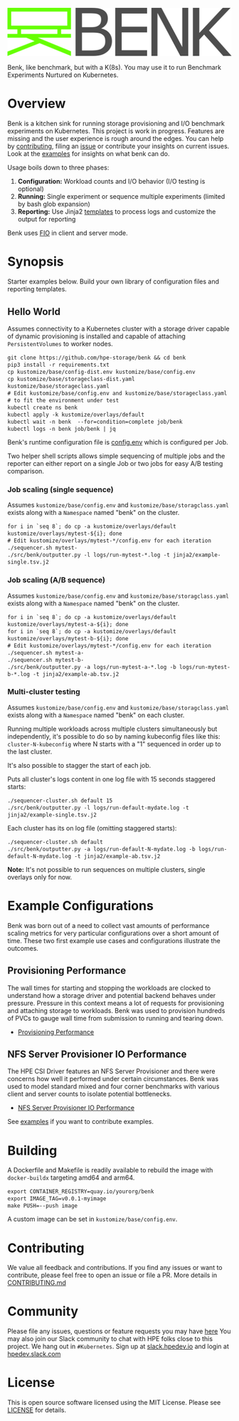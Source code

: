 ![](assets/benk-light-bg.png)

Benk, like benchmark, but with a K(8s). You may use it to run Benchmark Experiments Nurtured on Kubernetes.

# Overview

Benk is a kitchen sink for running storage provisioning and I/O benchmark experiments on Kubernetes. This project is work in progress. Features are missing and the user experience is rough around the edges. You can help by [contributing](CONTRIBUTING.md), filing an [issue](https://github.com/hpe-storage/benk/issues) or contribute your insights on current issues. Look at the [examples](examples) for insights on what benk can do.

Usage boils down to three phases:

1. **Configuration:** Workload counts and I/O behavior (I/O testing is optional)
1. **Running:** Single experiment or sequence multiple experiments (limited by bash glob expansion)
1. **Reporting:** Use Jinja2 [templates](jinja2) to process logs and customize the output for reporting

Benk uses [FIO](https://github.com/axboe/fio) in client and server mode.

# Synopsis

Starter examples below. Build your own library of configuration files and reporting templates.

## Hello World

Assumes connectivity to a Kubernetes cluster with a storage driver capable of dynamic provisioning is installed and capable of attaching `PersistentVolumes` to worker nodes.

```text
git clone https://github.com/hpe-storage/benk && cd benk
pip3 install -r requirements.txt
cp kustomize/base/config-dist.env kustomize/base/config.env
cp kustomize/base/storageclass-dist.yaml kustomize/base/storageclass.yaml
# Edit kustomize/base/config.env and kustomize/base/storageclass.yaml 
# to fit the environment under test
kubectl create ns benk
kubectl apply -k kustomize/overlays/default
kubectl wait -n benk  --for=condition=complete job/benk
kubectl logs -n benk job/benk | jq
```

Benk's runtime configuration file is [config.env](kustomize/overlays/default/config.env) which is configured per Job.

Two helper shell scripts allows simple sequencing of multiple jobs and the reporter can either report on a single Job or two jobs for easy A/B testing comparison.

### Job scaling (single sequence)

Assumes `kustomize/base/config.env` and `kustomize/base/storagclass.yaml` exists along with a `Namespace` named "benk" on the cluster.

```text
for i in `seq 8`; do cp -a kustomize/overlays/default kustomize/overlays/mytest-${i}; done
# Edit kustomize/overlays/mytest-*/config.env for each iteration
./sequencer.sh mytest-
./src/benk/outputter.py -l logs/run-mytest-*.log -t jinja2/example-single.tsv.j2
```

### Job scaling (A/B sequence)

Assumes `kustomize/base/config.env` and `kustomize/base/storagclass.yaml` exists along with a `Namespace` named "benk" on the cluster.

```text
for i in `seq 8`; do cp -a kustomize/overlays/default kustomize/overlays/mytest-a-${i}; done
for i in `seq 8`; do cp -a kustomize/overlays/default kustomize/overlays/mytest-b-${i}; done
# Edit kustomize/overlays/mytest-*/config.env for each iteration
./sequencer.sh mytest-a-
./sequencer.sh mytest-b-
./src/benk/outputter.py -a logs/run-mytest-a-*.log -b logs/run-mytest-b-*.log -t jinja2/example-ab.tsv.j2
```

### Multi-cluster testing

Assumes `kustomize/base/config.env` and `kustomize/base/storagclass.yaml` exists along with a `Namespace` named "benk" on each cluster.

Running multiple workloads across multiple clusters simultaneously but independently, it's possible to do so by naming kubeconfig files like this: `cluster-N-kubeconfig` where N starts with a "1" sequenced in order up to the last cluster.

It's also possible to stagger the start of each job.

Puts all cluster's logs content in one log file with 15 seconds staggered starts:

```text
./sequencer-cluster.sh default 15
./src/benk/outputter.py -l logs/run-default-mydate.log -t jinja2/example-single.tsv.j2
```

Each cluster has its on log file (omitting staggered starts):

```text
./sequencer-cluster.sh default
./src/benk/outputter.py -a logs/run-default-N-mydate.log -b logs/run-default-N-mydate.log -t jinja2/example-ab.tsv.j2
```

**Note:** It's not possible to run sequences on multiple clusters, single overlays only for now.

# Example Configurations

Benk was born out of a need to collect vast amounts of performance scaling metrics for very particular configurations over a short amount of time. These two first example use cases and configurations illustrate the outcomes.

## Provisioning Performance

The wall times for starting and stopping the workloads are clocked to understand how a storage driver and potential backend behaves under pressure. Pressure in this context means a lot of requests for provisioning and attaching storage to workloads. Benk was used to provision hundreds of PVCs to gauge wall time from submission to running and tearing down.

- [Provisioning Performance](examples/provisioning-performance)

## NFS Server Provisioner IO Performance

The HPE CSI Driver features an NFS Server Provisioner and there were concerns how well it performed under certain circumstances. Benk was used to model standard mixed and four corner benchmarks with various client and server counts to isolate potential bottlenecks.

- [NFS Server Provisioner IO Performance](examples/nfs-io-performance)

See [examples](examples) if you want to contribute examples.

# Building

A Dockerfile and Makefile is readily available to rebuild the image with `docker-buildx` targeting amd64 and arm64.

```text
export CONTAINER_REGISTRY=quay.io/yourorg/benk
export IMAGE_TAG=v0.0.1-myimage
make PUSH=--push image
```

A custom image can be set in `kustomize/base/config.env`.

# Contributing

We value all feedback and contributions. If you find any issues or want to contribute, please feel free to open an issue or file a PR. More details in [CONTRIBUTING.md](CONTRIBUTING.md)


# Community

Please file any issues, questions or feature requests you may have [here](https://github.com/hpe-storage/benk/issues) You may also join our Slack community to chat with HPE folks close to this project. We hang out in `#Kubernetes`. Sign up at [slack.hpedev.io](https://slack.hpedev.io/) and login at [hpedev.slack.com](https://hpedev.slack.com/)

# License

This is open source software licensed using the MIT License. Please see [LICENSE](LICENSE.md) for details.
